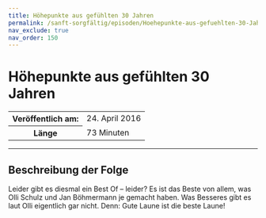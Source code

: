```yaml
---
title: Höhepunkte aus gefühlten 30 Jahren
permalink: /sanft-sorgfältig/episoden/Hoehepunkte-aus-gefuehlten-30-Jahren
nav_exclude: true
nav_order: 150
---
```


# Höhepunkte aus gefühlten 30 Jahren
<table class="resp-table dcf-table dcf-table-responsive dcf-table-bordered dcf-table-striped dcf-w-100%">
                    <tbody>
                        <tr>
                            <th scope="row">Veröffentlich am:</th>
                            <td data-label="Veröffentlich am:">24. April 2016</td>
                        </tr>
                        <tr>
                            <th scope="row">Länge </th>
                            <td data-label="Länge ">73 Minuten</td>
                        </tr></tbody>
                </table>

***

## Beschreibung der Folge

<div>
Leider gibt es diesmal ein Best Of – leider? Es ist das Beste von allem, was Olli Schulz und Jan Böhmermann je gemacht haben. Was Besseres gibt es laut Olli eigentlich gar nicht. Denn: Gute Laune ist die beste Laune!  
</div>


